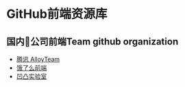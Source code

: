# GitHub前端资源库

## 国内公司前端Team github organization

- [腾讯 AlloyTeam](https://github.com/AlloyTeam)
- [饿了么前端](https://github.com/ElemeFE)
- [凹凸实验室](https://github.com/o2team)

